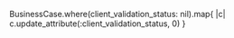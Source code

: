 BusinessCase.where(client_validation_status: nil).map{ |c| c.update_attribute(:client_validation_status, 0) }
